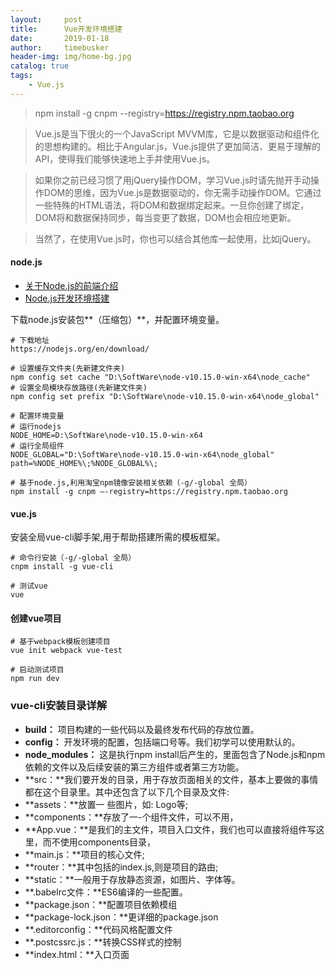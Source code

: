 ```yaml
---
layout:     post
title:      Vue开发环境搭建
date:       2019-01-18
author:     timebusker
header-img: img/home-bg.jpg
catalog: true
tags:
    - Vue.js
---
```


> npm install -g cnpm --registry=https://registry.npm.taobao.org

> Vue.js是当下很火的一个JavaScript MVVM库，它是以数据驱动和组件化的思想构建的。相比于Angular.js，Vue.js提供了更加简洁、更易于理解的API，使得我们能够快速地上手并使用Vue.js。

> 如果你之前已经习惯了用jQuery操作DOM，学习Vue.js时请先抛开手动操作DOM的思维，因为Vue.js是数据驱动的，你无需手动操作DOM。它通过一些特殊的HTML语法，将DOM和数据绑定起来。一旦你创建了绑定，DOM将和数据保持同步，每当变更了数据，DOM也会相应地更新。

> 当然了，在使用Vue.js时，你也可以结合其他库一起使用，比如jQuery。

#### node.js

- [关于Node.js的前端介绍](http://www.timebusker.top/2019/01/18/0001-%E5%85%B3%E4%BA%8ENode.js%E7%9A%84%E5%89%8D%E7%AB%AF%E4%BB%8B%E7%BB%8D/)
- [Node.js开发环境搭建](http://www.timebusker.top/2019/01/19/0002-Node.js%E5%BC%80%E5%8F%91%E7%8E%AF%E5%A2%83%E6%90%AD%E5%BB%BA/)

下载node.js安装包**（压缩包）**，并配置环境变量。

```
# 下载地址
https://nodejs.org/en/download/

# 设置缓存文件夹(先新建文件夹)
npm config set cache "D:\SoftWare\node-v10.15.0-win-x64\node_cache"
# 设置全局模块存放路径(先新建文件夹)
npm config set prefix "D:\SoftWare\node-v10.15.0-win-x64\node_global"

# 配置环境变量
# 运行nodejs
NODE_HOME=D:\SoftWare\node-v10.15.0-win-x64
# 运行全局组件
NODE_GLOBAL="D:\SoftWare\node-v10.15.0-win-x64\node_global"
path=%NODE_HOME%\;%NODE_GLOBAL%\;	

# 基于node.js,利用淘宝npm镜像安装相关依赖（-g/-global 全局）
npm install -g cnpm –-registry=https://registry.npm.taobao.org
```

#### vue.js
安装全局vue-cli脚手架,用于帮助搭建所需的模板框架。

```
# 命令行安装（-g/-global 全局）
cnpm install -g vue-cli

# 测试vue
vue
```

#### 创建vue项目

```
# 基于webpack模板创建项目
vue init webpack vue-test

# 启动测试项目
npm run dev
```

### vue-cli安装目录详解

- **build：** 项目构建的一些代码以及最终发布代码的存放位置。
- **config：** 开发环境的配置，包括端口号等。我们初学可以使用默认的。
- **node_modules：** 这是执行npm install后产生的，里面包含了Node.js和npm依赖的文件以及后续安装的第三方组件或者第三方功能。
- **src：**我们要开发的目录，用于存放页面相关的文件，基本上要做的事情都在这个目录里。其中还包含了以下几个目录及文件:
- **assets：**放置一 些图片，如: Logo等;
- **components：**存放了一-个组件文件，可以不用，
- **App.vue：**是我们的主文件，项目入口文件，我们也可以直接将组件写这里，而不使用components目录，
- **main.js：**项目的核心文件; 
- **router：**其中包括的index.js,则是项目的路由;
- **static：**一般用于存放静态资源，如图片、字体等。
- **.babelrc文件：**ES6编译的一些配置。
- **package.json：**配置项目依赖模组
- **package-lock.json：**更详细的package.json
- **.editorconfig：**代码风格配置文件
- **.postcssrc.js：**转换CSS样式的控制
- **index.html：**入口页面
